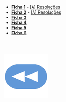 
* [**Ficha 1**](poo-f1.pdf) - [[A] Resoluções](f1-res.md)
* [**Ficha 2**](poo-f2.pdf) - [[A] Resoluções](f2-res.md)
* [**Ficha 3**](poo-f3.pdf)
* [**Ficha 4**](poo-f4.pdf)
* [**Ficha 5**](poo-f5.pdf)
* [**Ficha 6**](poo-f6.pdf)

<br><br>

[![retroceder](https://raw.githubusercontent.com/David81820/Recursos-LCC/main/Rewind.png)](https://david81820.github.io/Recursos-LCC/2ano/2sem/POO)
